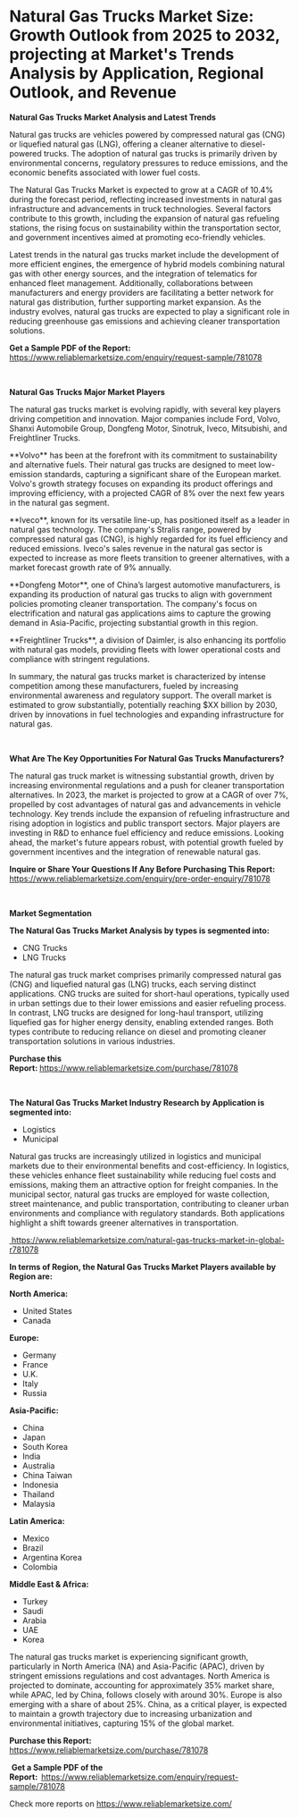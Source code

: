 <p><h1>Natural Gas Trucks Market Size: Growth Outlook from 2025 to 2032, projecting at Market's Trends Analysis by Application, Regional Outlook, and Revenue</h1></p><p><strong>Natural Gas Trucks Market Analysis and Latest Trends</strong></p>
<p><p>Natural gas trucks are vehicles powered by compressed natural gas (CNG) or liquefied natural gas (LNG), offering a cleaner alternative to diesel-powered trucks. The adoption of natural gas trucks is primarily driven by environmental concerns, regulatory pressures to reduce emissions, and the economic benefits associated with lower fuel costs. </p><p>The Natural Gas Trucks Market is expected to grow at a CAGR of 10.4% during the forecast period, reflecting increased investments in natural gas infrastructure and advancements in truck technologies. Several factors contribute to this growth, including the expansion of natural gas refueling stations, the rising focus on sustainability within the transportation sector, and government incentives aimed at promoting eco-friendly vehicles.</p><p>Latest trends in the natural gas trucks market include the development of more efficient engines, the emergence of hybrid models combining natural gas with other energy sources, and the integration of telematics for enhanced fleet management. Additionally, collaborations between manufacturers and energy providers are facilitating a better network for natural gas distribution, further supporting market expansion. As the industry evolves, natural gas trucks are expected to play a significant role in reducing greenhouse gas emissions and achieving cleaner transportation solutions.</p></p>
<p><strong>Get a Sample PDF of the Report:&nbsp;</strong> <a href="https://www.reliablemarketsize.com/enquiry/request-sample/781078?utm_campaign=2442&utm_medium=2&utm_source=Github&utm_content=ia&utm_term=26032025&utm_id=natural-gas-trucks">https://www.reliablemarketsize.com/enquiry/request-sample/781078</a></p>
<p>&nbsp;</p>
<p><strong>Natural Gas Trucks Major Market Players</strong></p>
<p><p>The natural gas trucks market is evolving rapidly, with several key players driving competition and innovation. Major companies include Ford, Volvo, Shanxi Automobile Group, Dongfeng Motor, Sinotruk, Iveco, Mitsubishi, and Freightliner Trucks.</p><p>**Volvo** has been at the forefront with its commitment to sustainability and alternative fuels. Their natural gas trucks are designed to meet low-emission standards, capturing a significant share of the European market. Volvo's growth strategy focuses on expanding its product offerings and improving efficiency, with a projected CAGR of 8% over the next few years in the natural gas segment.</p><p>**Iveco**, known for its versatile line-up, has positioned itself as a leader in natural gas technology. The company's Stralis range, powered by compressed natural gas (CNG), is highly regarded for its fuel efficiency and reduced emissions. Iveco's sales revenue in the natural gas sector is expected to increase as more fleets transition to greener alternatives, with a market forecast growth rate of 9% annually.</p><p>**Dongfeng Motor**, one of China’s largest automotive manufacturers, is expanding its production of natural gas trucks to align with government policies promoting cleaner transportation. The company's focus on electrification and natural gas applications aims to capture the growing demand in Asia-Pacific, projecting substantial growth in this region.</p><p>**Freightliner Trucks**, a division of Daimler, is also enhancing its portfolio with natural gas models, providing fleets with lower operational costs and compliance with stringent regulations. </p><p>In summary, the natural gas trucks market is characterized by intense competition among these manufacturers, fueled by increasing environmental awareness and regulatory support. The overall market is estimated to grow substantially, potentially reaching $XX billion by 2030, driven by innovations in fuel technologies and expanding infrastructure for natural gas.</p></p>
<p>&nbsp;</p>
<p><strong>What Are The Key Opportunities For Natural Gas Trucks Manufacturers?</strong></p>
<p><p>The natural gas truck market is witnessing substantial growth, driven by increasing environmental regulations and a push for cleaner transportation alternatives. In 2023, the market is projected to grow at a CAGR of over 7%, propelled by cost advantages of natural gas and advancements in vehicle technology. Key trends include the expansion of refueling infrastructure and rising adoption in logistics and public transport sectors. Major players are investing in R&D to enhance fuel efficiency and reduce emissions. Looking ahead, the market's future appears robust, with potential growth fueled by government incentives and the integration of renewable natural gas.</p></p>
<p><strong>Inquire or Share Your Questions If Any Before Purchasing This Report:</strong> <a href="https://www.reliablemarketsize.com/enquiry/pre-order-enquiry/781078?utm_campaign=2442&utm_medium=2&utm_source=Github&utm_content=ia&utm_term=26032025&utm_id=natural-gas-trucks">https://www.reliablemarketsize.com/enquiry/pre-order-enquiry/781078</a></p>
<p>&nbsp;</p>
<p><strong>Market Segmentation</strong></p>
<p><strong>The Natural Gas Trucks Market Analysis by types is segmented into:</strong></p>
<p><ul><li>CNG Trucks</li><li>LNG Trucks</li></ul></p>
<p><p>The natural gas truck market comprises primarily compressed natural gas (CNG) and liquefied natural gas (LNG) trucks, each serving distinct applications. CNG trucks are suited for short-haul operations, typically used in urban settings due to their lower emissions and easier refueling process. In contrast, LNG trucks are designed for long-haul transport, utilizing liquefied gas for higher energy density, enabling extended ranges. Both types contribute to reducing reliance on diesel and promoting cleaner transportation solutions in various industries.</p></p>
<p><strong>Purchase this Report:&nbsp;</strong><a href="https://www.reliablemarketsize.com/purchase/781078?utm_campaign=2442&utm_medium=2&utm_source=Github&utm_content=ia&utm_term=26032025&utm_id=natural-gas-trucks">https://www.reliablemarketsize.com/purchase/781078</a></p>
<p>&nbsp;</p>
<p><strong>The Natural Gas Trucks Market Industry Research by Application is segmented into:</strong></p>
<p><ul><li>Logistics</li><li>Municipal</li></ul></p>
<p><p>Natural gas trucks are increasingly utilized in logistics and municipal markets due to their environmental benefits and cost-efficiency. In logistics, these vehicles enhance fleet sustainability while reducing fuel costs and emissions, making them an attractive option for freight companies. In the municipal sector, natural gas trucks are employed for waste collection, street maintenance, and public transportation, contributing to cleaner urban environments and compliance with regulatory standards. Both applications highlight a shift towards greener alternatives in transportation.</p></p>
<p><a href="https://www.reliablemarketsize.com/natural-gas-trucks-market-in-global-r781078?utm_campaign=2442&utm_medium=2&utm_source=Github&utm_content=ia&utm_term=26032025&utm_id=natural-gas-trucks">&nbsp;https://www.reliablemarketsize.com/natural-gas-trucks-market-in-global-r781078</a></p>
<p><strong>In terms of Region, the Natural Gas Trucks Market Players available by Region are:</strong></p>
<p>
    <p> <strong> North America: </strong>
        <ul>
            <li>United States</li>
            <li>Canada</li>
        </ul>
        </p> 
    <p> <strong> Europe: </strong>
        <ul>
            <li>Germany</li>
            <li>France</li>
            <li>U.K.</li>
            <li>Italy</li>
            <li>Russia</li>
        </ul>
        </p> 
    <p> <strong> Asia-Pacific: </strong>
        <ul>
            <li>China</li>
            <li>Japan</li>
            <li>South Korea</li>
            <li>India</li>
            <li>Australia</li>
            <li>China Taiwan</li>
            <li>Indonesia</li>
            <li>Thailand</li>
            <li>Malaysia</li>
        </ul>
        </p> 
    <p> <strong> Latin America: </strong>
        <ul>
            <li>Mexico</li>
            <li>Brazil</li>
            <li>Argentina Korea</li>
            <li>Colombia</li>
        </ul>
        </p> 
    <p> <strong> Middle East & Africa: </strong>
        <ul>
            <li>Turkey</li>
            <li>Saudi</li>
            <li>Arabia</li>
            <li>UAE</li>
            <li>Korea</li>
        </ul>
    </p>
    </p>
<p><p>The natural gas trucks market is experiencing significant growth, particularly in North America (NA) and Asia-Pacific (APAC), driven by stringent emissions regulations and cost advantages. North America is projected to dominate, accounting for approximately 35% market share, while APAC, led by China, follows closely with around 30%. Europe is also emerging with a share of about 25%. China, as a critical player, is expected to maintain a growth trajectory due to increasing urbanization and environmental initiatives, capturing 15% of the global market.</p></p>
<p><strong>Purchase this Report: </strong><a href="https://www.reliablemarketsize.com/purchase/781078?utm_campaign=2442&utm_medium=2&utm_source=Github&utm_content=ia&utm_term=26032025&utm_id=natural-gas-trucks">https://www.reliablemarketsize.com/purchase/781078</a></p>
<p>&nbsp;<strong>Get a Sample PDF of the Report:&nbsp;&nbsp;</strong><a href="https://www.reliablemarketsize.com/enquiry/request-sample/781078?utm_campaign=2442&utm_medium=2&utm_source=Github&utm_content=ia&utm_term=26032025&utm_id=natural-gas-trucks">https://www.reliablemarketsize.com/enquiry/request-sample/781078</a></p>
<p><strong></strong></p>
<p>Check more reports on <a href="https://www.reliablemarketsize.com/?utm_campaign=2442&utm_medium=2&utm_source=Github&utm_content=ia&utm_term=26032025&utm_id=natural-gas-trucks">https://www.reliablemarketsize.com/</a></p>